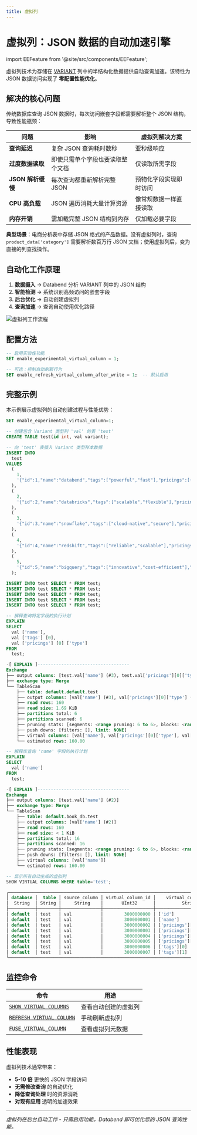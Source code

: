 ```yaml
---
title: 虚拟列
---
```


# 虚拟列：JSON 数据的自动加速引擎

import EEFeature from '@site/src/components/EEFeature';

<EEFeature featureName='VIRTUAL COLUMN'/>


虚拟列技术为存储在 [VARIANT](/sql/sql-reference/data-types/variant) 列中的半结构化数据提供自动查询加速。该特性为 JSON 数据访问实现了 **零配置性能优化**。

## 解决的核心问题

传统数据库查询 JSON 数据时，每次访问嵌套字段都需要解析整个 JSON 结构，导致性能瓶颈：

| 问题 | 影响 | 虚拟列解决方案 |
|------|------|--------------|
| **查询延迟** | 复杂 JSON 查询耗时数秒 | 亚秒级响应 |
| **过度数据读取** | 即使只需单个字段也要读取整个文档 | 仅读取所需字段 |
| **JSON 解析缓慢** | 每次查询都重新解析完整 JSON | 预物化字段实现即时访问 |
| **CPU 高负载** | JSON 遍历消耗大量计算资源 | 像常规数据一样直接读取 |
| **内存开销** | 需加载完整 JSON 结构到内存 | 仅加载必要字段 |

**典型场景**：电商分析表中存储 JSON 格式的产品数据。没有虚拟列时，查询 `product_data['category']` 需要解析数百万行 JSON 文档；使用虚拟列后，变为直接的列查找操作。

## 自动化工作原理

1. **数据摄入** → Databend 分析 VARIANT 列中的 JSON 结构
2. **智能检测** → 系统识别高频访问的嵌套字段  
3. **后台优化** → 自动创建虚拟列
4. **查询加速** → 查询自动使用优化路径

![虚拟列工作流程](/img/sql/virtual-column.png)

## 配置方法

```sql
-- 启用实验性功能
SET enable_experimental_virtual_column = 1;

-- 可选：控制自动刷新行为
SET enable_refresh_virtual_column_after_write = 1;  -- 默认启用
```

## 完整示例

本示例展示虚拟列的自动创建过程与性能优势：

```sql
SET enable_experimental_virtual_column=1;

-- 创建包含 Variant 类型列 'val' 的表 'test'
CREATE TABLE test(id int, val variant);

-- 向 'test' 表插入 Variant 类型样本数据
INSERT INTO
  test
VALUES
  (
    1,
    '{"id":1,"name":"databend","tags":["powerful","fast"],"pricings":[{"type":"Standard","price":"Pay as you go"},{"type":"Enterprise","price":"Custom"}]}'
  ),
  (
    2,
    '{"id":2,"name":"databricks","tags":["scalable","flexible"],"pricings":[{"type":"Free","price":"Trial"},{"type":"Premium","price":"Subscription"}]}'
  ),
  (
    3,
    '{"id":3,"name":"snowflake","tags":["cloud-native","secure"],"pricings":[{"type":"Basic","price":"Pay per second"},{"type":"Enterprise","price":"Annual"}]}'
  ),
  (
    4,
    '{"id":4,"name":"redshift","tags":["reliable","scalable"],"pricings":[{"type":"On-Demand","price":"Pay per usage"},{"type":"Reserved","price":"1 year contract"}]}'
  ),
  (
    5,
    '{"id":5,"name":"bigquery","tags":["innovative","cost-efficient"],"pricings":[{"type":"Flat Rate","price":"Monthly"},{"type":"Flex","price":"Per query"}]}'
  );

INSERT INTO test SELECT * FROM test;
INSERT INTO test SELECT * FROM test;
INSERT INTO test SELECT * FROM test;
INSERT INTO test SELECT * FROM test;
INSERT INTO test SELECT * FROM test;

-- 解释查询特定字段的执行计划
EXPLAIN
SELECT
  val ['name'],
  val ['tags'] [0],
  val ['pricings'] [0] ['type']
FROM
  test;

-[ EXPLAIN ]-----------------------------------
Exchange
├── output columns: [test.val['name'] (#3), test.val['pricings'][0]['type'] (#5), test.val['tags'][0] (#8)]
├── exchange type: Merge
└── TableScan
    ├── table: default.default.test
    ├── output columns: [val['name'] (#3), val['pricings'][0]['type'] (#5), val['tags'][0] (#8)]
    ├── read rows: 160
    ├── read size: 1.69 KiB
    ├── partitions total: 6
    ├── partitions scanned: 6
    ├── pruning stats: [segments: <range pruning: 6 to 6>, blocks: <range pruning: 6 to 6>]
    ├── push downs: [filters: [], limit: NONE]
    ├── virtual columns: [val['name'], val['pricings'][0]['type'], val['tags'][0]]
    └── estimated rows: 160.00

-- 解释仅查询 'name' 字段的执行计划
EXPLAIN
SELECT
  val ['name']
FROM
  test;

-[ EXPLAIN ]-----------------------------------
Exchange
├── output columns: [test.val['name'] (#2)]
├── exchange type: Merge
└── TableScan
    ├── table: default.book_db.test
    ├── output columns: [val['name'] (#2)]
    ├── read rows: 160
    ├── read size: < 1 KiB
    ├── partitions total: 16
    ├── partitions scanned: 16
    ├── pruning stats: [segments: <range pruning: 6 to 6>, blocks: <range pruning: 16 to 16>]
    ├── push downs: [filters: [], limit: NONE]
    ├── virtual columns: [val['name']]
    └── estimated rows: 160.00

-- 显示所有自动生成的虚拟列
SHOW VIRTUAL COLUMNS WHERE table='test';

╭────────────────────────────────────────────────────────────────────────────────────────────────────────╮
│ database │  table │ source_column │ virtual_column_id │    virtual_column_name   │ virtual_column_type │
│  String  │ String │     String    │       UInt32      │          String          │        String       │
├──────────┼────────┼───────────────┼───────────────────┼──────────────────────────┼─────────────────────┤
│ default  │ test   │ val           │        3000000000 │ ['id']                   │ UInt64              │
│ default  │ test   │ val           │        3000000001 │ ['name']                 │ String              │
│ default  │ test   │ val           │        3000000002 │ ['pricings'][0]['price'] │ String              │
│ default  │ test   │ val           │        3000000003 │ ['pricings'][0]['type']  │ String              │
│ default  │ test   │ val           │        3000000004 │ ['pricings'][1]['price'] │ String              │
│ default  │ test   │ val           │        3000000005 │ ['pricings'][1]['type']  │ String              │
│ default  │ test   │ val           │        3000000006 │ ['tags'][0]              │ String              │
│ default  │ test   │ val           │        3000000007 │ ['tags'][1]              │ String              │
╰────────────────────────────────────────────────────────────────────────────────────────────────────────╯
```

## 监控命令

| 命令 | 用途 |
|------|------|
| [`SHOW VIRTUAL COLUMNS`](/sql/sql-commands/ddl/virtual-column/show-virtual-columns) | 查看自动创建的虚拟列 |
| [`REFRESH VIRTUAL COLUMN`](/sql/sql-commands/ddl/virtual-column/refresh-virtual-column) | 手动刷新虚拟列 |
| [`FUSE_VIRTUAL_COLUMN`](/sql/sql-functions/system-functions/fuse_virtual_column) | 查看虚拟列元数据 |

## 性能表现

虚拟列技术通常带来：
- **5-10 倍** 更快的 JSON 字段访问
- **无需修改查询** 的自动优化
- **降低查询处理** 时的资源消耗
- **对现有应用** 透明的加速效果

---

*虚拟列在后台自动工作 - 只需启用功能，Databend 即可优化您的 JSON 查询性能。*